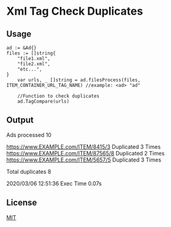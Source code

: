 # Xml Tag Check Duplicates

## Usage

```golang
ad := &Ad{}
files := []string{
	"file1.xml",
	"file2.xml",
    "etc...",
}
	var urls, _ []string = ad.filesProcess(files, ITEM_CONTAINER_URL_TAG_NAME) //example: <ad> "ad"

    //Function to check duplicates
	ad.TagCompare(urls)
```

## Output

Ads processed 10 

https://www.EXAMPLE.com/ITEM/8415/3 Duplicated 3 Times<br/>
https://www.EXAMPLE.com/ITEM/87565/8 Duplicated 2 Times<br/>
https://www.EXAMPLE.com/ITEM/5657/5 Duplicated 3 Times<br/>

Total duplicates 8

2020/03/06 12:51:36 Exec Time 0.07s

## License
[MIT](https://choosealicense.com/licenses/mit/)
